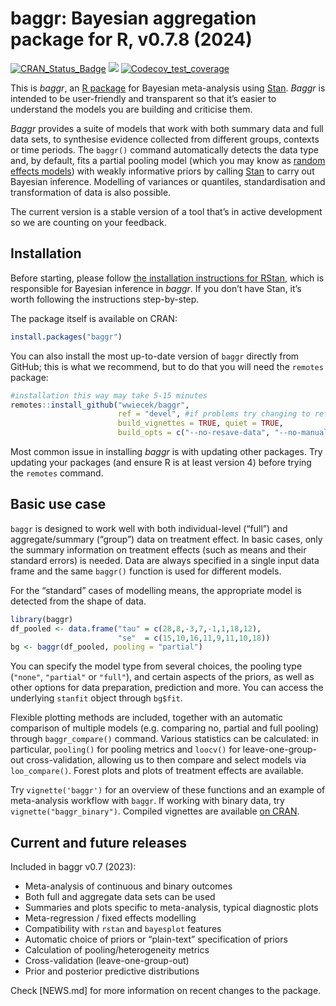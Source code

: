 # baggr: Bayesian aggregation package for R, v0.7.8 (2024)



<!-- badges: start -->

[![CRAN\_Status\_Badge](http://www.r-pkg.org/badges/version-last-release/baggr?color=green)](http://cran.r-project.org/package=baggr)
[![](https://cranlogs.r-pkg.org/badges/baggr)](https://cran.rstudio.com/web/packages/baggr/index.html)
[![Codecov\_test\_coverage](https://codecov.io/gh/wwiecek/baggr/branch/master/graph/badge.svg)](https://app.codecov.io/gh/wwiecek/baggr?branch=master)
<!-- badges: end -->

This is *baggr*, an [R package](https://www.r-project.org/) for Bayesian
meta-analysis using [Stan](https://mc-stan.org/). *Baggr* is intended to
be user-friendly and transparent so that it’s easier to understand the
models you are building and criticise them.

*Baggr* provides a suite of models that work with both summary data and
full data sets, to synthesise evidence collected from different groups,
contexts or time periods. The `baggr()` command automatically detects
the data type and, by default, fits a partial pooling model (which you
may know as [random effects
models](https://stats.stackexchange.com/questions/4700/what-is-the-difference-between-fixed-effect-random-effect-and-mixed-effect-mode))
with weakly informative priors by calling [Stan](https://mc-stan.org/)
to carry out Bayesian inference. Modelling of variances or quantiles,
standardisation and transformation of data is also possible.

The current version is a stable version of a tool that’s in active
development so we are counting on your feedback.

## Installation

Before starting, please follow [the installation instructions for
RStan](https://github.com/stan-dev/rstan/wiki/RStan-Getting-Started),
which is responsible for Bayesian inference in *baggr*. If you don’t
have Stan, it’s worth following the instructions step-by-step.

The package itself is available on CRAN:

``` r
install.packages("baggr")
```

You can also install the most up-to-date version of `baggr` directly
from GitHub; this is what we recommend, but to do that you will need the
`remotes` package:

``` r
#installation this way may take 5-15 minutes
remotes::install_github("wwiecek/baggr", 
                        ref = "devel", #if problems try changing to ref = "master"
                        build_vignettes = TRUE, quiet = TRUE,
                        build_opts = c("--no-resave-data", "--no-manual"))
```

Most common issue in installing *baggr* is with updating other packages.
Try updating your packages (and ensure R is at least version 4) before
trying the `remotes` command.

## Basic use case

`baggr` is designed to work well with both individual-level (“full”) and
aggregate/summary (“group”) data on treatment effect. In basic cases,
only the summary information on treatment effects (such as means and
their standard errors) is needed. Data are always specified in a single
input data frame and the same `baggr()` function is used for different
models.

For the “standard” cases of modelling means, the appropriate model is
detected from the shape of data.

``` r
library(baggr)
df_pooled <- data.frame("tau" = c(28,8,-3,7,-1,1,18,12),
                        "se"  = c(15,10,16,11,9,11,10,18))
bg <- baggr(df_pooled, pooling = "partial")
```

You can specify the model type from several choices, the pooling type
(`"none"`, `"partial"` or `"full"`), and certain aspects of the priors,
as well as other options for data preparation, prediction and more. You
can access the underlying `stanfit` object through `bg$fit`.

Flexible plotting methods are included, together with an automatic
comparison of multiple models (e.g. comparing no, partial and full
pooling) through `baggr_compare()` command. Various statistics can be
calculated: in particular, `pooling()` for pooling metrics and `loocv()`
for leave-one-group-out cross-validation, allowing us to then compare
and select models via `loo_compare()`. Forest plots and plots of
treatment effects are available.

Try `vignette('baggr')` for an overview of these functions and an
example of meta-analysis workflow with `baggr`. If working with binary
data, try `vignette("baggr_binary")`. Compiled vignettes are available
[on CRAN](https://cran.r-project.org/web/packages/baggr/index.html).

## Current and future releases

Included in baggr v0.7 (2023):

  - Meta-analysis of continuous and binary outcomes
  - Both full and aggregate data sets can be used
  - Summaries and plots specific to meta-analysis, typical diagnostic
    plots
  - Meta-regression / fixed effects modelling
  - Compatibility with `rstan` and `bayesplot` features
  - Automatic choice of priors or “plain-text” specification of priors
  - Calculation of pooling/heterogeneity metrics
  - Cross-validation (leave-one-group-out)
  - Prior and posterior predictive distributions

Check [NEWS.md] for more information on recent changes to the package.
